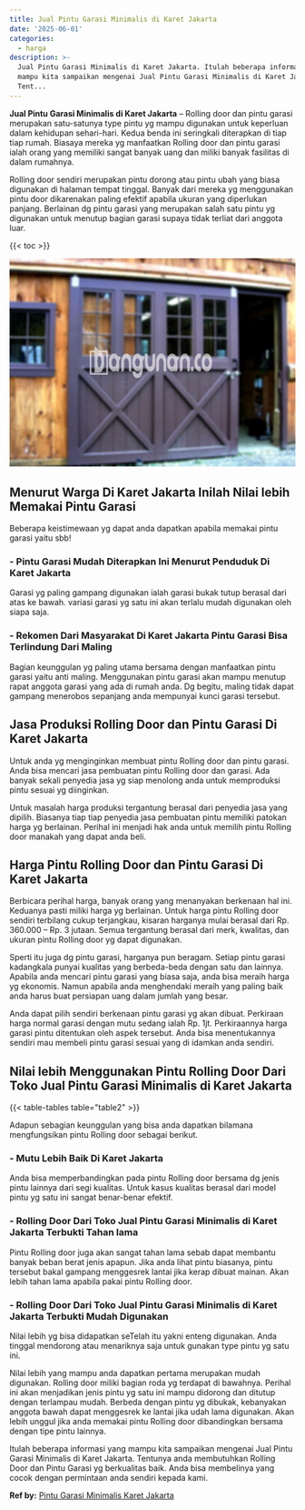 ```yaml
---
title: Jual Pintu Garasi Minimalis di Karet Jakarta
date: '2025-06-01'
categories:
  - harga
description: >-
  Jual Pintu Garasi Minimalis di Karet Jakarta. Itulah beberapa informasi yang
  mampu kita sampaikan mengenai Jual Pintu Garasi Minimalis di Karet Jakarta.
  Tent...
---
```


**Jual Pintu Garasi Minimalis di Karet Jakarta** – Rolling door dan pintu garasi merupakan satu-satunya type pintu yg mampu digunakan untuk keperluan dalam kehidupan sehari-hari. Kedua benda ini seringkali diterapkan di tiap tiap rumah. Biasaya mereka yg manfaatkan Rolling door dan pintu garasi ialah orang yang memiliki sangat banyak uang dan miliki banyak fasilitas di dalam rumahnya.

Rolling door sendiri merupakan pintu dorong atau pintu ubah yang biasa digunakan di halaman tempat tinggal. Banyak dari mereka yg menggunakan pintu door dikarenakan paling efektif apabila ukuran yang diperlukan panjang. Berlainan dg pintu garasi yang merupakan salah satu pintu yg digunakan untuk menutup bagian garasi supaya tidak terliat dari anggota luar.

{{< toc >}}

![Jual Pintu Garasi Minimalis di Karet Jakarta](/images/pintu-garasi-03.png)

## Menurut Warga Di Karet Jakarta Inilah Nilai lebih Memakai Pintu Garasi

Beberapa keistimewaan yg dapat anda dapatkan apabila memakai pintu garasi yaitu sbb!

### \- Pintu Garasi Mudah Diterapkan Ini Menurut Penduduk Di Karet Jakarta

Garasi yg paling gampang digunakan ialah garasi bukak tutup berasal dari atas ke bawah. variasi garasi yg satu ini akan terlalu mudah digunakan oleh siapa saja.

### \- Rekomen Dari Masyarakat Di Karet Jakarta Pintu Garasi Bisa Terlindung Dari Maling

Bagian keunggulan yg paling utama bersama dengan manfaatkan pintu garasi yaitu anti maling. Menggunakan pintu garasi akan mampu menutup rapat anggota garasi yang ada di rumah anda. Dg begitu, maling tidak dapat gampang menerobos sepanjang anda mempunyai kunci garasi tersebut.

## Jasa Produksi Rolling Door dan Pintu Garasi Di Karet Jakarta

Untuk anda yg menginginkan membuat pintu Rolling door dan pintu garasi. Anda bisa mencari jasa pembuatan pintu Rolling door dan garasi. Ada banyak sekali penyedia jasa yg siap menolong anda untuk memproduksi pintu sesuai yg diinginkan.

Untuk masalah harga produksi tergantung berasal dari penyedia jasa yang dipilih. Biasanya tiap tiap penyedia jasa pembuatan pintu memiliki patokan harga yg berlainan. Perihal ini menjadi hak anda untuk memilih pintu Rolling door manakah yang dapat anda beli.

## Harga Pintu Rolling Door dan Pintu Garasi Di Karet Jakarta

Berbicara perihal harga, banyak orang yang menanyakan berkenaan hal ini. Keduanya pasti miliki harga yg berlainan. Untuk harga pintu Rolling door sendiri terbilang cukup terjangkau, kisaran harganya mulai berasal dari Rp. 360.000 – Rp. 3 jutaan. Semua tergantung berasal dari merk, kwalitas, dan ukuran pintu Rolling door yg dapat digunakan.

Sperti itu juga dg pintu garasi, harganya pun beragam. Setiap pintu garasi kadangkala punyai kualitas yang berbeda-beda dengan satu dan lainnya. Apabila anda mencari pintu garasi yang biasa saja, anda bisa meraih harga yg ekonomis. Namun apabila anda menghendaki meraih yang paling baik anda harus buat persiapan uang dalam jumlah yang besar.

Anda dapat pilih sendiri berkenaan pintu garasi yg akan dibuat. Perkiraan harga normal garasi dengan mutu sedang ialah Rp. 1jt. Perkiraannya harga garasi pintu ditentukan oleh aspek tersebut. Anda bisa menentukannya sendiri mau membeli pintu garasi sesuai yang di idamkan anda sendiri.

## Nilai lebih Menggunakan Pintu Rolling Door Dari Toko Jual Pintu Garasi Minimalis di Karet Jakarta

{{< table-tables table="table2" >}}

Adapun sebagian keunggulan yang bisa anda dapatkan bilamana mengfungsikan pintu Rolling door sebagai berikut.

### \- Mutu Lebih Baik Di Karet Jakarta

Anda bisa memperbandingkan pada pintu Rolling door bersama dg jenis pintu lainnya dari segi kualitas. Untuk kasus kualitas berasal dari model pintu yg satu ini sangat benar-benar efektif.

### \- Rolling Door Dari Toko Jual Pintu Garasi Minimalis di Karet Jakarta Terbukti Tahan lama

Pintu Rolling door juga akan sangat tahan lama sebab dapat membantu banyak beban berat jenis apapun. Jika anda lihat pintu biasanya, pintu tersebut bakal gampang menggesrek lantai jika kerap dibuat mainan. Akan lebih tahan lama apabila pakai pintu Rolling door.

### \- Rolling Door Dari Toko Jual Pintu Garasi Minimalis di Karet Jakarta Terbukti Mudah Digunakan

Nilai lebih yg bisa didapatkan seTelah itu yakni enteng digunakan. Anda tinggal mendorong atau menariknya saja untuk gunakan type pintu yg satu ini.

Nilai lebih yang mampu anda dapatkan pertama merupakan mudah digunakan. Rolling door miliki bagian roda yg terdapat di bawahnya. Perihal ini akan menjadikan jenis pintu yg satu ini mampu didorong dan ditutup dengan terlampau mudah. Berbeda dengan pintu yg dibukak, kebanyakan anggota bawah dapat menggesrek ke lantai jika udah lama digunakan. Akan lebih unggul jika anda memakai pintu Rolling door dibandingkan bersama dengan tipe pintu lainnya.

Itulah beberapa informasi yang mampu kita sampaikan mengenai Jual Pintu Garasi Minimalis di Karet Jakarta. Tentunya anda membutuhkan Rolling Door dan Pintu Garasi yg berkualitas baik. Anda bisa membelinya yang cocok dengan permintaan anda sendiri kepada kami.

**Ref by:** [Pintu Garasi Minimalis Karet Jakarta](https://id.wikipedia.org/wiki/Pintu)
